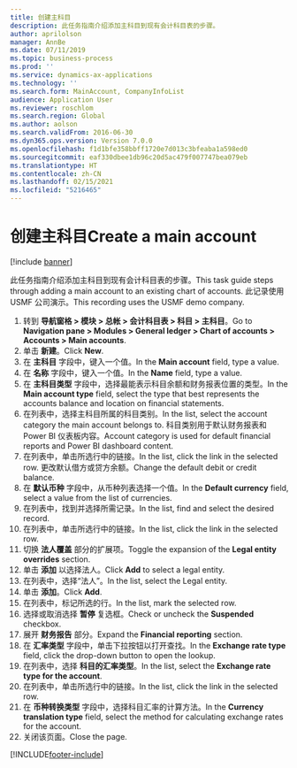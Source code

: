 ```yaml
---
title: 创建主科目
description: 此任务指南介绍添加主科目到现有会计科目表的步骤。
author: aprilolson
manager: AnnBe
ms.date: 07/11/2019
ms.topic: business-process
ms.prod: ''
ms.service: dynamics-ax-applications
ms.technology: ''
ms.search.form: MainAccount, CompanyInfoList
audience: Application User
ms.reviewer: roschlom
ms.search.region: Global
ms.author: aolson
ms.search.validFrom: 2016-06-30
ms.dyn365.ops.version: Version 7.0.0
ms.openlocfilehash: f1d1bfe358bbff1720e7d013c3bfeaba1a598ed0
ms.sourcegitcommit: eaf330dbee1db96c20d5ac479f007747bea079eb
ms.translationtype: HT
ms.contentlocale: zh-CN
ms.lasthandoff: 02/15/2021
ms.locfileid: "5216465"
---
```

# <a name="create-a-main-account"></a><span data-ttu-id="bc7c3-103">创建主科目</span><span class="sxs-lookup"><span data-stu-id="bc7c3-103">Create a main account</span></span>

[!include [banner](../../includes/banner.md)]

<span data-ttu-id="bc7c3-104">此任务指南介绍添加主科目到现有会计科目表的步骤。</span><span class="sxs-lookup"><span data-stu-id="bc7c3-104">This task guide steps through adding a main account to an existing chart of accounts.</span></span> <span data-ttu-id="bc7c3-105">此记录使用 USMF 公司演示。</span><span class="sxs-lookup"><span data-stu-id="bc7c3-105">This recording uses the USMF demo company.</span></span>  

1. <span data-ttu-id="bc7c3-106">转到 **导航窗格 > 模块 > 总帐 > 会计科目表 > 科目 > 主科目**。</span><span class="sxs-lookup"><span data-stu-id="bc7c3-106">Go to **Navigation pane > Modules > General ledger > Chart of accounts > Accounts > Main accounts**.</span></span>
2. <span data-ttu-id="bc7c3-107">单击 **新建**。</span><span class="sxs-lookup"><span data-stu-id="bc7c3-107">Click **New**.</span></span>
3. <span data-ttu-id="bc7c3-108">在 **主科目** 字段中，键入一个值。</span><span class="sxs-lookup"><span data-stu-id="bc7c3-108">In the **Main account** field, type a value.</span></span>
4. <span data-ttu-id="bc7c3-109">在 **名称** 字段中，键入一个值。</span><span class="sxs-lookup"><span data-stu-id="bc7c3-109">In the **Name** field, type a value.</span></span>
5. <span data-ttu-id="bc7c3-110">在 **主科目类型** 字段中，选择最能表示科目余额和财务报表位置的类型。</span><span class="sxs-lookup"><span data-stu-id="bc7c3-110">In the **Main account type** field, select the type that best represents the accounts balance and location on financial statements.</span></span>
6. <span data-ttu-id="bc7c3-111">在列表中，选择主科目所属的科目类别。</span><span class="sxs-lookup"><span data-stu-id="bc7c3-111">In the list, select the account category the main account belongs to.</span></span> <span data-ttu-id="bc7c3-112">科目类别用于默认财务报表和 Power BI 仪表板内容。</span><span class="sxs-lookup"><span data-stu-id="bc7c3-112">Account category is used for default financial reports and Power BI dashboard content.</span></span>  
7. <span data-ttu-id="bc7c3-113">在列表中，单击所选行中的链接。</span><span class="sxs-lookup"><span data-stu-id="bc7c3-113">In the list, click the link in the selected row.</span></span> <span data-ttu-id="bc7c3-114">更改默认借方或贷方余额。</span><span class="sxs-lookup"><span data-stu-id="bc7c3-114">Change the default debit or credit balance.</span></span>  
8. <span data-ttu-id="bc7c3-115">在 **默认币种** 字段中，从币种列表选择一个值。</span><span class="sxs-lookup"><span data-stu-id="bc7c3-115">In the **Default currency** field, select a value from the list of currencies.</span></span>
9. <span data-ttu-id="bc7c3-116">在列表中，找到并选择所需记录。</span><span class="sxs-lookup"><span data-stu-id="bc7c3-116">In the list, find and select the desired record.</span></span>
10. <span data-ttu-id="bc7c3-117">在列表中，单击所选行中的链接。</span><span class="sxs-lookup"><span data-stu-id="bc7c3-117">In the list, click the link in the selected row.</span></span>
11. <span data-ttu-id="bc7c3-118">切换 **法人覆盖** 部分的扩展项。</span><span class="sxs-lookup"><span data-stu-id="bc7c3-118">Toggle the expansion of the **Legal entity overrides** section.</span></span>
12. <span data-ttu-id="bc7c3-119">单击 **添加** 以选择法人。</span><span class="sxs-lookup"><span data-stu-id="bc7c3-119">Click **Add** to select a legal entity.</span></span>
13. <span data-ttu-id="bc7c3-120">在列表中，选择“法人”。</span><span class="sxs-lookup"><span data-stu-id="bc7c3-120">In the list, select the Legal entity.</span></span>
14. <span data-ttu-id="bc7c3-121">单击 **添加**。</span><span class="sxs-lookup"><span data-stu-id="bc7c3-121">Click **Add**.</span></span>
15. <span data-ttu-id="bc7c3-122">在列表中，标记所选的行。</span><span class="sxs-lookup"><span data-stu-id="bc7c3-122">In the list, mark the selected row.</span></span>
16. <span data-ttu-id="bc7c3-123">选择或取消选择 **暂停** 复选框。</span><span class="sxs-lookup"><span data-stu-id="bc7c3-123">Check or uncheck the **Suspended** checkbox.</span></span>
17. <span data-ttu-id="bc7c3-124">展开 **财务报告** 部分。</span><span class="sxs-lookup"><span data-stu-id="bc7c3-124">Expand the **Financial reporting** section.</span></span>
18. <span data-ttu-id="bc7c3-125">在 **汇率类型** 字段中，单击下拉按钮以打开查找。</span><span class="sxs-lookup"><span data-stu-id="bc7c3-125">In the **Exchange rate type** field, click the drop-down button to open the lookup.</span></span>
19. <span data-ttu-id="bc7c3-126">在列表中，选择 **科目的汇率类型**。</span><span class="sxs-lookup"><span data-stu-id="bc7c3-126">In the list, select the **Exchange rate type for the account**.</span></span>
20. <span data-ttu-id="bc7c3-127">在列表中，单击所选行中的链接。</span><span class="sxs-lookup"><span data-stu-id="bc7c3-127">In the list, click the link in the selected row.</span></span>
21. <span data-ttu-id="bc7c3-128">在 **币种转换类型** 字段中，选择科目汇率的计算方法。</span><span class="sxs-lookup"><span data-stu-id="bc7c3-128">In the **Currency translation type** field, select the method for calculating exchange rates for the account.</span></span>
22. <span data-ttu-id="bc7c3-129">关闭该页面。</span><span class="sxs-lookup"><span data-stu-id="bc7c3-129">Close the page.</span></span>



[!INCLUDE[footer-include](../../../includes/footer-banner.md)]